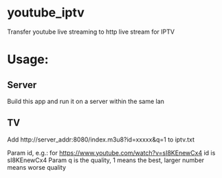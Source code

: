 # youtube_iptv
Transfer youtube live streaming to http live stream for IPTV



# Usage:

## Server
Build this app and run it on a server within the same lan

## TV
Add http://server_addr:8080/index.m3u8?id=xxxxx&q=1 to iptv.txt

Param id, e.g.: for https://www.youtube.com/watch?v=sI8KEnewCx4 id is sI8KEnewCx4
Param q is the quality, 1 means the best, larger number means worse quality

